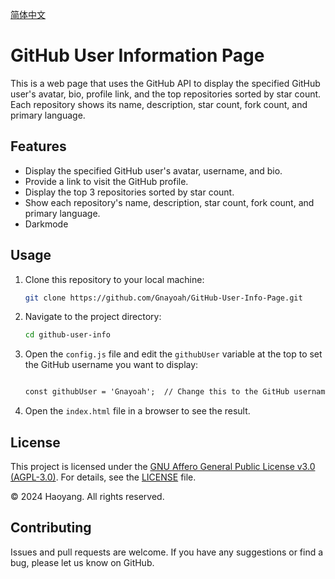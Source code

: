 [简体中文](https://github.com/Gnayoah/GitHub-User-Info-Page/blob/main/README_CN.md)

# GitHub User Information Page

This is a web page that uses the GitHub API to display the specified GitHub user's avatar, bio, profile link, and the top repositories sorted by star count. Each repository shows its name, description, star count, fork count, and primary language.

## Features

- Display the specified GitHub user's avatar, username, and bio.
- Provide a link to visit the GitHub profile.
- Display the top 3 repositories sorted by star count.
- Show each repository's name, description, star count, fork count, and primary language.
- Darkmode

## Usage

1. Clone this repository to your local machine:

    ```bash
    git clone https://github.com/Gnayoah/GitHub-User-Info-Page.git
    ```

2. Navigate to the project directory:

    ```bash
    cd github-user-info
    ```

3. Open the `config.js` file and edit the `githubUser` variable at the top to set the GitHub username you want to display:

    ```html
   
    const githubUser = 'Gnayoah';  // Change this to the GitHub username you want to display
    
    ```

4. Open the `index.html` file in a browser to see the result.


## License

This project is licensed under the [GNU Affero General Public License v3.0 (AGPL-3.0)](LICENSE). For details, see the [LICENSE](LICENSE) file.

© 2024 Haoyang. All rights reserved.

## Contributing

Issues and pull requests are welcome. If you have any suggestions or find a bug, please let us know on GitHub.
